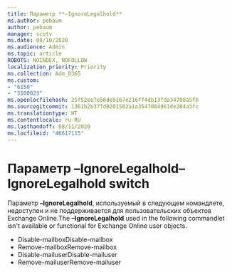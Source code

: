 ```yaml
---
title: Параметр **–IgnoreLegalhold**
ms.author: pebaum
author: pebaum
manager: scotv
ms.date: 08/10/2020
ms.audience: Admin
ms.topic: article
ROBOTS: NOINDEX, NOFOLLOW
localization_priority: Priority
ms.collection: Adm_O365
ms.custom:
- "6150"
- "3100023"
ms.openlocfilehash: 25f52ee7e56de9167e216ff4db13fda34708a5fb
ms.sourcegitcommit: 1361b2b37fd0201502a1a3547084961de284a3fc
ms.translationtype: HT
ms.contentlocale: ru-RU
ms.lasthandoff: 08/11/2020
ms.locfileid: "46617115"
---
```

# <a name="ignorelegalhold-switch"></a><span data-ttu-id="98604-102">Параметр **–IgnoreLegalhold**</span><span class="sxs-lookup"><span data-stu-id="98604-102">**–IgnoreLegalhold** switch</span></span>

<span data-ttu-id="98604-103">Параметр **–IgnoreLegalhold**, используемый в следующем командлете, недоступен и не поддерживается для пользовательских объектов Exchange Online.</span><span class="sxs-lookup"><span data-stu-id="98604-103">The **–IgnoreLegalhold** used in the following commandlet isn't available or functional for Exchange Online user objects.</span></span>

- <span data-ttu-id="98604-104">Disable-mailbox</span><span class="sxs-lookup"><span data-stu-id="98604-104">Disable-mailbox</span></span>
- <span data-ttu-id="98604-105">Remove-mailbox</span><span class="sxs-lookup"><span data-stu-id="98604-105">Remove-mailbox</span></span>
- <span data-ttu-id="98604-106">Disable-mailuser</span><span class="sxs-lookup"><span data-stu-id="98604-106">Disable-mailuser</span></span>
- <span data-ttu-id="98604-107">Remove-mailuser</span><span class="sxs-lookup"><span data-stu-id="98604-107">Remove-mailuser</span></span>